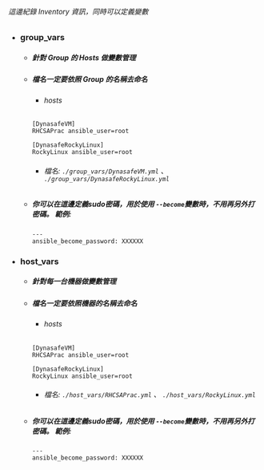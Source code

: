 ###### 這邊紀錄 Inventory 資訊，同時可以定義變數
* ### group_vars
    * ##### 針對 Group 的 Hosts 做變數管理
    * ##### 檔名一定要依照 Group 的名稱去命名
        * ###### hosts
        ```
        [DynasafeVM]
        RHCSAPrac ansible_user=root

        [DynasafeRockyLinux]
        RockyLinux ansible_user=root
        ```
        * ###### 檔名: ` ./group_vars/DynasafeVM.yml ` 、 ` ./group_vars/DynasafeRockyLinux.yml `
    * ##### 你可以在這邊定義sudo密碼，用於使用 `--become`變數時，不用再另外打密碼。 範例:
        ```
        ---
        ansible_become_password: XXXXXX
        ```
* ### host_vars
    * ##### 針對每一台機器做變數管理
    * ##### 檔名一定要依照機器的名稱去命名
        * ###### hosts
        ```
        [DynasafeVM]
        RHCSAPrac ansible_user=root

        [DynasafeRockyLinux]
        RockyLinux ansible_user=root
        ```
        * ###### 檔名: ` ./host_vars/RHCSAPrac.yml ` 、 ` ./host_vars/RockyLinux.yml `
    * ##### 你可以在這邊定義sudo密碼，用於使用 `--become`變數時，不用再另外打密碼。 範例:
        ```
        ---
        ansible_become_password: XXXXXX
        ```